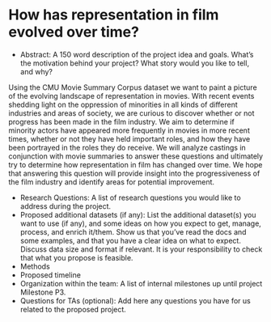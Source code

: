 # How has representation in film evolved over time?

- Abstract: A 150 word description of the project idea and goals. What’s the motivation behind your project? What story would you like to tell, and why?

Using the CMU Movie Summary Corpus dataset we want to paint a picture of the evolving landscape of representation in movies. With recent events shedding light on the oppression of minorities in all kinds of different industries and areas of society, we are curious to discover whether or not progress has been made in the film industry. We aim to determine if minority actors have appeared more frequently in movies in more recent times, whether or not they have held important roles, and how they have been portrayed in the roles they do receive. We will analyze castings in conjunction with movie summaries to answer these questions and ultimately try to determine how representation in film has changed over time. We hope that answering this question will provide insight into the progressiveness of the film industry and identify areas for potential improvement.

- Research Questions: A list of research questions you would like to address during the project.
- Proposed additional datasets (if any): List the additional dataset(s) you want to use (if any), and some ideas on how you expect to get, manage, process, and enrich it/them. Show us that you’ve read the docs and some examples, and that you have a clear idea on what to expect. Discuss data size and format if relevant. It is your responsibility to check that what you propose is feasible.
- Methods
- Proposed timeline
- Organization within the team: A list of internal milestones up until project Milestone P3.
- Questions for TAs (optional): Add here any questions you have for us related to the proposed project.
